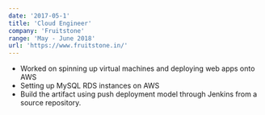 ```yaml
---
date: '2017-05-1'
title: 'Cloud Engineer'
company: 'Fruitstone'
range: 'May - June 2018'
url: 'https://www.fruitstone.in/'
---
```


- Worked on spinning up virtual machines and deploying web apps onto AWS
- Setting up MySQL RDS instances on AWS
- Build the artifact using push deployment model through Jenkins from a source repository.
